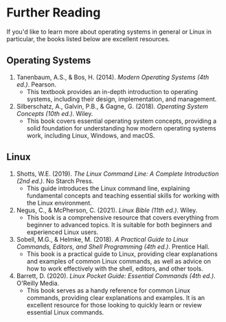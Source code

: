 # Further Reading

If you'd like to learn more about operating systems in general or Linux in particular, the books listed below are excellent resources.

## **Operating Systems**

1. Tanenbaum, A.S., & Bos, H. (2014). _Modern Operating Systems (4th ed.)_. Pearson.
   * This textbook provides an in-depth introduction to operating systems, including their design, implementation, and management.
2. Silberschatz, A., Galvin, P.B., & Gagne, G. (2018). _Operating System Concepts (10th ed.)_. Wiley.
   * This book covers essential operating system concepts, providing a solid foundation for understanding how modern operating systems work, including Linux, Windows, and macOS.

## **Linux**

1. Shotts, W.E. (2019). _The Linux Command Line: A Complete Introduction (2nd ed.)_. No Starch Press.
   * This guide introduces the Linux command line, explaining fundamental concepts and teaching essential skills for working with the Linux environment.
2. Negus, C., & McPherson, C. (2021). _Linux Bible (11th ed.)_. Wiley.
   * This book is a comprehensive resource that covers everything from beginner to advanced topics. It is suitable for both beginners and experienced Linux users.
3. Sobell, M.G., & Helmke, M. (2018). _A Practical Guide to Linux Commands, Editors, and Shell Programming (4th ed.)_. Prentice Hall.
   * This book is a practical guide to Linux, providing clear explanations and examples of common Linux commands, as well as advice on how to work effectively with the shell, editors, and other tools.
4. Barrett, D. (2020). _Linux Pocket Guide: Essential Commands (4th ed.)_. O'Reilly Media.
   * This book serves as a handy reference for common Linux commands, providing clear explanations and examples. It is an excellent resource for those looking to quickly learn or review essential Linux commands.
